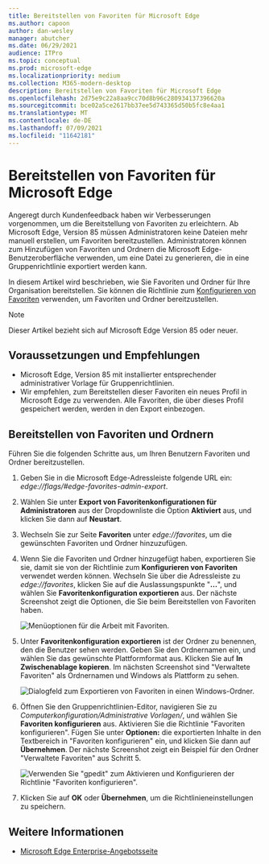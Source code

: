 ```yaml
---
title: Bereitstellen von Favoriten für Microsoft Edge
ms.author: capoon
author: dan-wesley
manager: abutcher
ms.date: 06/29/2021
audience: ITPro
ms.topic: conceptual
ms.prod: microsoft-edge
ms.localizationpriority: medium
ms.collection: M365-modern-desktop
description: Bereitstellen von Favoriten für Microsoft Edge
ms.openlocfilehash: 2d75e9c22a8aa9cc70d8b96c280934137396620a
ms.sourcegitcommit: bce02a5ce2617bb37ee5d743365d50b5fc8e4aa1
ms.translationtype: MT
ms.contentlocale: de-DE
ms.lasthandoff: 07/09/2021
ms.locfileid: "11642181"
---
```

# <a name="provision-favorites-for-microsoft-edge"></a>Bereitstellen von Favoriten für Microsoft Edge

Angeregt durch Kundenfeedback haben wir Verbesserungen vorgenommen, um die Bereitstellung von Favoriten zu erleichtern. Ab Microsoft Edge, Version 85 müssen Administratoren keine Dateien mehr manuell erstellen, um Favoriten bereitzustellen. Administratoren können zum Hinzufügen von Favoriten und Ordnern die Microsoft Edge-Benutzeroberfläche verwenden, um eine Datei zu generieren, die in eine Gruppenrichtlinie exportiert werden kann.

In diesem Artikel wird beschrieben, wie Sie Favoriten und Ordner für Ihre Organisation bereitstellen. Sie können die Richtlinie zum [Konfigurieren von Favoriten](//DeployEdge/microsoft-edge-policies#configure-favorites) verwenden, um Favoriten und Ordner bereitzustellen.

> [!NOTE]
> Dieser Artikel bezieht sich auf Microsoft Edge Version 85 oder neuer.

## <a name="prerequisites-and-recommendations"></a>Voraussetzungen und Empfehlungen

- Microsoft Edge, Version 85 mit installierter entsprechender administrativer Vorlage für Gruppenrichtlinien.
- Wir empfehlen, zum Bereitstellen dieser Favoriten ein neues Profil in Microsoft Edge zu verwenden. Alle Favoriten, die über dieses Profil gespeichert werden, werden in den Export einbezogen.  

## <a name="provision-favorites-and-folders"></a>Bereitstellen von Favoriten und Ordnern

Führen Sie die folgenden Schritte aus, um Ihren Benutzern Favoriten und Ordner bereitzustellen.

1. Geben Sie in die Microsoft Edge-Adressleiste folgende URL ein: *edge://flags/#edge-favorites-admin-export*.
2. Wählen Sie unter **Export von Favoritenkonfigurationen für Administratoren** aus der Dropdownliste die Option **Aktiviert** aus, und klicken Sie dann auf **Neustart**.

3. Wechseln Sie zur Seite **Favoriten** unter *edge://favorites*, um die gewünschten Favoriten und Ordner hinzuzufügen.

<!--
4. On the **Favorites bar**, click **Add folder**. The folder structure of favorites that are set in the profile you're using will be reflected in the folder you provision for your users. The next screenshot shows "Managed favorites", the folder we'll use to provision favorites.

   ![Add a folder](media/edge-learnmore-provision-favorites/provision-favorites-add-folder.png)

   > [!TIP]
   > Add existing folders that contain favorites you want to provision for your users.

5. Select "Managed favorites" and then click **Add favorite**. The next screenshot shows the favorite we've added.

   ![Add a favorite](media/edge-learnmore-provision-favorites/provision-favorites-add-favorite.png)-->

4. Wenn Sie die Favoriten und Ordner hinzugefügt haben, exportieren Sie sie, damit sie von der Richtlinie zum **Konfigurieren von Favoriten** verwendet werden können. Wechseln Sie über die Adressleiste zu *edge://favorites*, klicken Sie auf die Auslassungspunkte "**...**", und wählen Sie **Favoritenkonfiguration exportieren** aus. Der nächste Screenshot zeigt die Optionen, die Sie beim Bereitstellen von Favoriten haben.

   ![Menüoptionen für die Arbeit mit Favoriten.](media/edge-learnmore-provision-favorites/provision-favorites-menu-options.png)

5. Unter **Favoritenkonfiguration exportieren** ist der Ordner zu benennen, den die Benutzer sehen werden. Geben Sie den Ordnernamen ein, und wählen Sie das gewünschte Plattformformat aus. Klicken Sie auf **In Zwischenablage kopieren**. Im nächsten Screenshot sind "Verwaltete Favoriten" als Ordnernamen und Windows als Plattform zu sehen.

   ![Dialogfeld zum Exportieren von Favoriten in einen Windows-Ordner.](media/edge-learnmore-provision-favorites/provision-favorites-export.png)

6. Öffnen Sie den Gruppenrichtlinien-Editor, navigieren Sie zu *Computerkonfiguration/Administrative Vorlagen/*, und wählen Sie **Favoriten konfigurieren** aus. Aktivieren Sie die Richtlinie "Favoriten konfigurieren". Fügen Sie unter **Optionen:** die exportierten Inhalte in den Textbereich in "Favoriten konfigurieren" ein, und klicken Sie dann auf **Übernehmen**. Der nächste Screenshot zeigt ein Beispiel für den Ordner "Verwaltete Favoriten" aus Schritt 5.

   ![Verwenden Sie "gpedit" zum Aktivieren und Konfigurieren der Richtlinie "Favoriten konfigurieren".](media/edge-learnmore-provision-favorites/provision-favorites-gpedit.png)

7. Klicken Sie auf **OK** oder **Übernehmen**, um die Richtlinieneinstellungen zu speichern.

## <a name="see-also"></a>Weitere Informationen

- [Microsoft Edge Enterprise-Angebotsseite](https://aka.ms/EdgeEnterprise)